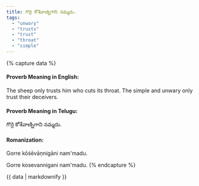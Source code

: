 ```yaml
---
title: గొర్రె కోశేవాణ్నిగాని నమ్మదు.
tags:
  - "unwary"
  - "trusts"
  - "trust"
  - "throat"
  - "simple"
---
```


{% capture data %}
#### Proverb Meaning in English:
The sheep only trusts him who cuts its throat.
The simple and unwary only trust their deceivers.

#### Proverb Meaning in Telugu:
గొర్రె కోశేవాణ్నిగాని నమ్మదు.

#### Romanization:
Gorre kōśēvāṇnigāni nam'madu.

Gorre kosevannigani nam'madu.
{% endcapture %}

{{ data | markdownify }}

